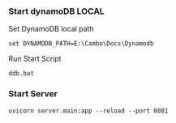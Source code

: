 ### Start dynamoDB LOCAL

Set DynamoDB local path

    set DYNAMODB_PATH=E:\Cambo\Docs\Dynamodb

Run Start Script

    ddb.bat

### Start Server

    uvicorn server.main:app --reload --port 8081
